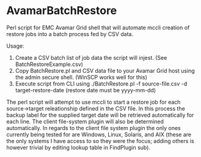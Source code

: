 # AvamarBatchRestore
Perl script for EMC Avamar Grid shell that will automate mccli creation of restore jobs into a batch process fed by CSV data. 

Usage: 
1. Create a CSV batch list of job data the script will injest. (See BatchRestoreExample.csv)
2. Copy BatchRestore.pl and CSV data file to your Avamar Grid host using the admin secure shell. (WinSCP works well for this)
3. Execute script from CLI using ./BatchRestore.pl -f source-file.csv -d target-restore-date (restore date must be yyyy-mm-dd)

The perl script will attempt to use mccli to start a restore job for each source->target releationship defined in the CSV file. In this process the backup label for the supplied target date will be retrieved automatically for each line. The client file-system plugin will also be determined automatically. In regards to the client file system plugin the only ones currently being tested for are Windows, Linux, Solaris, and AIX (these are the only systems I have access to so they were the focus; adding others is however trivial by editing lookup table in FindPlugin sub).

